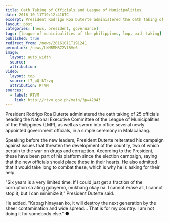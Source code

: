 ```yaml
---
title: Oath Taking of Officials and League of Municipalities
date: 2016-10-11T19:12:41UTC
excerpt: President Rodrigo Roa Duterte administered the oath taking of 25 officials heading the National Executive Committee of the League of Municipalities of the Philippines, and sworn into office newly appointed government officials in Malacañang on 11 October 2016.
layout: post
categories: [news, president, governance]
tags: [league of municipalities of the philippines, lmp, oath taking]
published: true
redirect_from: /news/20161011T191241
permalink: /news/LkMRMMB72VlRVe6
image:
  layout: auto_width
  source: 
  attribution: 
video:
  layout: top
  source: t7_pQ-kTrvg
  attribution: RTVM
sources:
  - label: RTVM
    link: http://rtvm.gov.ph/main/?p=42943
---
```


President Rodrigo Roa Duterte administered the oath taking of 25 officials heading the National Executive Committee of the League of Municipalities of the Philippines (LMP), as well as sworn into office several newly appointed government officials, in a simple ceremony in Malacañang.

Speaking before the new leaders, President Duterte reiterated his campaign against issues that threaten the development of the country, two of which pertain to the war on drugs and corruption. According to the President, these have been part of his platform since the election campaign, saying that the new officials should place these in their hearts. He also admitted that it would take long to combat these, which is why he is asking for their help.

"Six years is a very limited time. If I could just get a fraction of the corruption sa ating gobyerno, mukhang okay na. I cannot erase all, I cannot stop it, but I can minimize it," President Duterte said.

He added, "Kapag hinayaan ko, it will destroy the next generation by the sheer contamination and wide spread... That is for my country. I am not doing it for somebody else."
&#x25cf;


